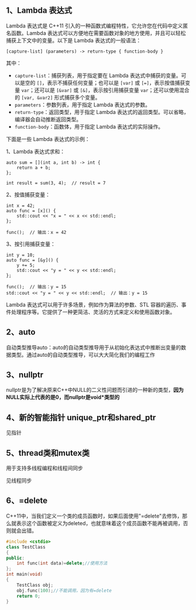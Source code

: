 ## 1、Lambda 表达式

Lambda 表达式是 C++11 引入的一种函数式编程特性，它允许您在代码中定义匿名函数。Lambda 表达式可以方便地在需要函数对象的地方使用，并且可以轻松捕获上下文中的变量。以下是 Lambda 表达式的一般语法：

```
[capture-list] (parameters) -> return-type { function-body }
```

其中：

- `capture-list`：捕获列表，用于指定要在 Lambda 表达式中捕获的变量。可以是空的 `[]`，表示不捕获任何变量；也可以是 `[var]` 或 `[=]`，表示按值捕获变量 `var`；还可以是 `[&var]` 或 `[&]`，表示按引用捕获变量 `var`；还可以使用混合的 `[var, &var2]` 形式捕获多个变量。
- `parameters`：参数列表，用于指定 Lambda 表达式的参数。
- `return-type`：返回类型，用于指定 Lambda 表达式的返回类型。可以省略，编译器会自动推断返回类型。
- `function-body`：函数体，用于指定 Lambda 表达式的实际操作。

下面是一些 Lambda 表达式的示例：

1、Lambda 表达式求和：

```
auto sum = [](int a, int b) -> int {
    return a + b;
};

int result = sum(3, 4);  // result = 7
```

2、按值捕获变量：

```
int x = 42;
auto func = [x]() {
    std::cout << "x = " << x << std::endl;
};

func();  // 输出：x = 42
```

3、按引用捕获变量：

```
int y = 10;
auto func = [&y]() {
    y += 5;
    std::cout << "y = " << y << std::endl;
};

func();  // 输出：y = 15
std::cout << "y = " << y << std::endl;  // 输出：y = 15
```

Lambda 表达式可以用于许多场景，例如作为算法的参数、STL 容器的遍历、事件处理程序等。它提供了一种更简洁、灵活的方式来定义和使用函数对象。

## 2、auto

自动类型推导auto：auto的自动类型推导用于从初始化表达式中推断出变量的数据类型。通过auto的自动类型推导，可以大大简化我们的编程工作

## 3、nullptr

nullptr是为了解决原来C++中NULL的二义性问题而引进的一种新的类型，**因为NULL实际上代表的是0，而nullptr是void*类型的**

## 4、新的智能指针 unique_ptr和shared_ptr

见指针

## 5、thread类和mutex类

用于支持多线程编程和线程间同步

见线程同步



## 6、=delete

C++11中，当我们定义一个类的成员函数时，如果后面使用"=delete"去修饰，那么就表示这个函数被定义为deleted，也就意味着这个成员函数不能再被调用，否则就会出错。




```C++ 
#include <cstdio>
class TestClass
{
public:
    int func(int data)=delete;//使用方法
};
int main(void)
{
    TestClass obj;
    obj.func(100);//不能调用，因为有=delete
    return 0;
}
```
